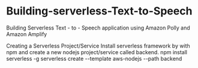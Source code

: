 # Building-serverless-Text-to-Speech
Building Serverless Text - to - Speech application using Amazon Polly and Amazon Amplify

Creating a Serverless Project/Service
Install serverless framework by with npm and create a new nodejs project/service called backend.
npm install serverless -g
serverless create --template aws-nodejs --path backend








